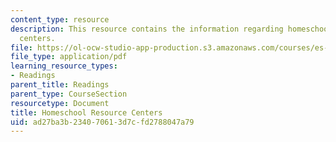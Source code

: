 ```yaml
---
content_type: resource
description: This resource contains the information regarding homeschool resource
  centers.
file: https://ol-ocw-studio-app-production.s3.amazonaws.com/courses/es-291-learning-seminar-experiments-in-education-spring-2003/ad27ba3b234070613d7cfd2788047a79_MITES_291S03_Homeschl_fnl.pdf
file_type: application/pdf
learning_resource_types:
- Readings
parent_title: Readings
parent_type: CourseSection
resourcetype: Document
title: Homeschool Resource Centers
uid: ad27ba3b-2340-7061-3d7c-fd2788047a79
---
```

